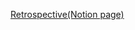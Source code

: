 [Retrospective(Notion page)](https://legendary-thunder-c6b.notion.site/Retrospective-89f51e8cc9714de99494d891f891ddc6)
